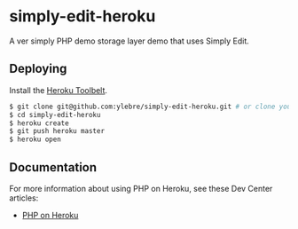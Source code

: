 # simply-edit-heroku

A ver simply PHP demo storage layer demo that uses Simply Edit.

## Deploying

Install the [Heroku Toolbelt](https://toolbelt.heroku.com/).

```sh
$ git clone git@github.com:ylebre/simply-edit-heroku.git # or clone your own fork
$ cd simply-edit-heroku
$ heroku create
$ git push heroku master
$ heroku open
```

## Documentation

For more information about using PHP on Heroku, see these Dev Center articles:

- [PHP on Heroku](https://devcenter.heroku.com/categories/php)
